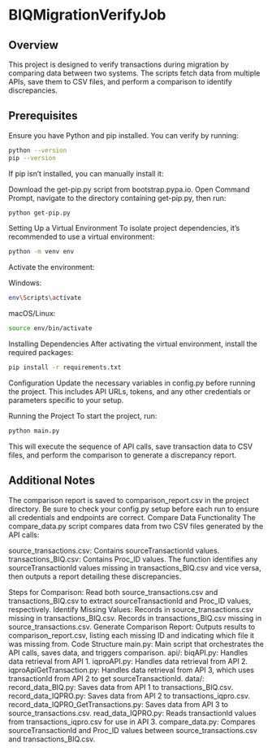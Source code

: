 # BIQMigrationVerifyJob

## Overview
This project is designed to verify transactions during migration by comparing data between two systems. The scripts fetch data from multiple APIs, save them to CSV files, and perform a comparison to identify discrepancies.

## Prerequisites
Ensure you have Python and pip installed. You can verify by running:
```bash
python --version
pip --version
```
If pip isn’t installed, you can manually install it:

Download the get-pip.py script from bootstrap.pypa.io.
Open Command Prompt, navigate to the directory containing get-pip.py, then run:
```bash
python get-pip.py
```
Setting Up a Virtual Environment
To isolate project dependencies, it’s recommended to use a virtual environment:

```bash
python -m venv env
```
Activate the environment:

Windows:
```bash
env\Scripts\activate
```
macOS/Linux:
```bash
source env/bin/activate
```
Installing Dependencies
After activating the virtual environment, install the required packages:

```bash
pip install -r requirements.txt
```
Configuration
Update the necessary variables in config.py before running the project. This includes API URLs, tokens, and any other credentials or parameters specific to your setup.

Running the Project
To start the project, run:

```bash
python main.py
```
This will execute the sequence of API calls, save transaction data to CSV files, and perform the comparison to generate a discrepancy report.

## Additional Notes
The comparison report is saved to comparison_report.csv in the project directory.
Be sure to check your config.py setup before each run to ensure all credentials and endpoints are correct.
Compare Data Functionality
The compare_data.py script compares data from two CSV files generated by the API calls:

source_transactions.csv: Contains sourceTransactionId values.
transactions_BIQ.csv: Contains Proc_ID values.
The function identifies any sourceTransactionId values missing in transactions_BIQ.csv and vice versa, then outputs a report detailing these discrepancies.

Steps for Comparison:
Read both source_transactions.csv and transactions_BIQ.csv to extract sourceTransactionId and Proc_ID values, respectively.
Identify Missing Values:
Records in source_transactions.csv missing in transactions_BIQ.csv.
Records in transactions_BIQ.csv missing in source_transactions.csv.
Generate Comparison Report: Outputs results to comparison_report.csv, listing each missing ID and indicating which file it was missing from.
Code Structure
main.py: Main script that orchestrates the API calls, saves data, and triggers comparison.
api/:
biqAPI.py: Handles data retrieval from API 1.
iqproAPI.py: Handles data retrieval from API 2.
iqproApiGetTransaction.py: Handles data retrieval from API 3, which uses transactionId from API 2 to get sourceTransactionId.
data/:
record_data_BIQ.py: Saves data from API 1 to transactions_BIQ.csv.
record_data_IQPRO.py: Saves data from API 2 to transactions_iqpro.csv.
record_data_IQPRO_GetTransactions.py: Saves data from API 3 to source_transactions.csv.
read_data_IQPRO.py: Reads transactionId values from transactions_iqpro.csv for use in API 3.
compare_data.py: Compares sourceTransactionId and Proc_ID values between source_transactions.csv and transactions_BIQ.csv.
